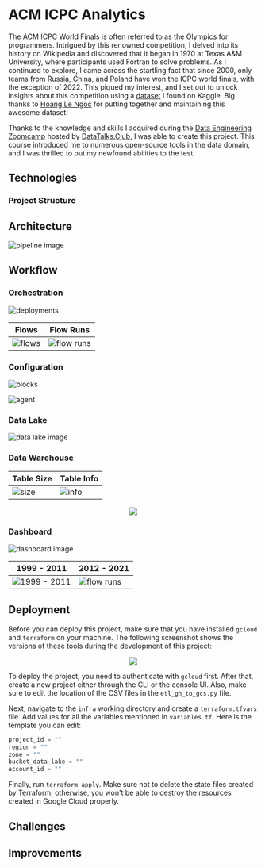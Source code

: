 # ACM ICPC Analytics

The ACM ICPC World Finals is often referred to as the Olympics for programmers. Intrigued by this renowned competition, I delved into its history on Wikipedia and discovered that it began in 1970 at Texas A&M University, where participants used Fortran to solve problems. As I continued to explore, I came across the startling fact that since 2000, only teams from Russia, China, and Poland have won the ICPC world finals, with the exception of 2022. This piqued my interest, and I set out to unlock insights about this competition using a [dataset](https://www.kaggle.com/datasets/justinianus/icpc-world-finals-ranking-since-1999?select=icpc-2019.csv) I found on Kaggle. Big thanks to [Hoang Le Ngoc](https://www.kaggle.com/justinianus) for putting together and maintaining this awesome dataset!

Thanks to the knowledge and skills I acquired during the [Data Engineering Zoomcamp](https://github.com/DataTalksClub/data-engineering-zoomcamp) hosted by [DataTalks.Club](https://datatalks.club/), I was able to create this project. This course introduced me to numerous open-source tools in the data domain, and I was thrilled to put my newfound abilities to the test.

## Technologies

### Project Structure


## Architecture

![pipeline image](./images/pipeline.png)

## Workflow


### Orchestration

![deployments](./images/deployments.png)

| Flows                        | Flow Runs                            |
| ---------------------------- | ------------------------------------ |
| ![flows](./images/flows.png) | ![flow runs](./images/flow_runs.png) |


### Configuration

![blocks](./images/blocks.png)

![agent](./images/agent.png)

### Data Lake

![data lake image](./images/data_lake.png)

### Data Warehouse

| Table Size                               | Table Info                           |
| ---------------------------------------- | ------------------------------------ |
| ![size](./images/raw_data_size.png)      | ![info](./images/raw_data_info.png)  |

<p align="center">
  <img src="./images/dimension_tables.png" />
</p>

### Dashboard

![dashboard image](./images/dashboard.png)

| 1999 - 2011                          | 2012 - 2021                        |
| ------------------------------------ | ---------------------------------- |
| ![1999 - 2011](./images/1999_2011.png) | ![flow runs](./images/2012_2021.png) |


## Deployment

Before you can deploy this project, make sure that you have installed `gcloud` and `terraform` on your machine. The following screenshot shows the versions of these tools during the development of this project:

<p align="center">
  <img src="./images/cli_tools_version.png" />
</p>

To deploy the project, you need to authenticate with `gcloud` first. After that, create a new project either through the CLI or the console UI. Also, make sure to edit the location of the CSV files in the `etl_gh_to_gcs.py` file.

Next, navigate to the `infra` working directory and create a `terraform.tfvars` file. Add values for all the variables mentioned in `variables.tf`. Here is the template you can edit:

```terraform
project_id = ""
region = ""
zone = ""
bucket_data_lake = ""
account_id = ""
```

Finally, run `terraform apply`. Make sure not to delete the state files created by Terraform; otherwise, you won't be able to destroy the resources created in Google Cloud properly.

## Challenges


## Improvements

